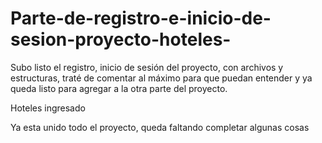 # Parte-de-registro-e-inicio-de-sesion-proyecto-hoteles-
Subo listo el registro, inicio de sesión del proyecto, con archivos y estructuras, traté de comentar al máximo para que puedan entender y ya queda listo para agregar a la otra parte del proyecto.

Hoteles ingresado

Ya esta unido todo el proyecto, queda faltando completar algunas cosas
